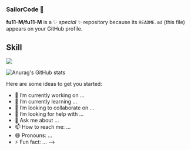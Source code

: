 ### SailorCode 👋
<!--타이틀 부분-->
**fu11-M/fu11-M** is a ✨ _special_ ✨ repository because its `README.md` (this file) appears on your GitHub profile.

<div>
  <h2>Skill</h2>  
</div>

<div>
  <a href="https://www.notion.so/My-introduction-a561175c871249e2a4778b48f597e144" target="_blank"><img src="https://img.shields.io/badge/Notion-000000?style=flat-square&logo=Notion&logoColor=white"/></a>
</div>

![Anurag's GitHub stats](https://github-readme-stats.vercel.app/api?username=fu11-M&show_icons=true&theme=radical)

Here are some ideas to get you started:

- 🔭 I’m currently working on ...
- 🌱 I’m currently learning ...
- 👯 I’m looking to collaborate on ...
- 🤔 I’m looking for help with ...
- 💬 Ask me about ...
- 📫 How to reach me: ...
- 😄 Pronouns: ...
- ⚡ Fun fact: ...
-->
